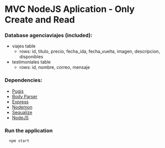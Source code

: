 # MVC NodeJS Aplication - Only Create and Read

### Database agenciaviajes (included):
- viajes table
  - rows: id, titulo, precio, fecha_ida, fecha_vuelta, imagen, descripcion, disponibles
- testimoniales table
  - rows: id, nombre, correo, mensaje

### Dependencies:
- [Pugjs](https://pugjs.org/api/getting-started.html)
- [Body Parser](https://expressjs.com/en/resources/middleware/body-parser.html)
- [Express](https://expressjs.com/)
- [Nodemon](https://nodemon.io/)
- [Sequalize](https://sequelize.org/)
- [NodeJS](https://nodejs.org/)

### Run the application
```
  npm start
```

